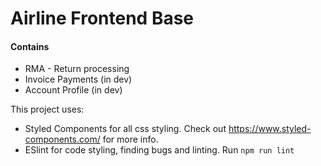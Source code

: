 # Airline Frontend Base
#### Contains
- RMA - Return processing
- Invoice Payments (in dev)
- Account Profile (in dev)

This project uses:
- Styled Components for all css styling. Check out https://www.styled-components.com/ for more info.
- ESlint for code styling, finding bugs and linting. Run `npm run lint`
